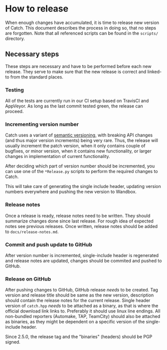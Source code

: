 <a id="top"></a>
# How to release

When enough changes have accumulated, it is time to release new version of Catch. This document describes the process in doing so, that no steps are forgotten. Note that all referenced scripts can be found in the `scripts/` directory.

## Necessary steps

These steps are necessary and have to be performed before each new release. They serve to make sure that the new release is correct and linked-to from the standard places.


### Testing

All of the tests are currently run in our CI setup based on TravisCI and
AppVeyor. As long as the last commit tested green, the release can
proceed.


### Incrementing version number

Catch uses a variant of [semantic versioning](http://semver.org/), with breaking API changes (and thus major version increments) being very rare. Thus, the release will usually increment the patch version, when it only contains couple of bugfixes, or minor version, when it contains new functionality, or larger changes in implementation of current functionality.

After deciding which part of version number should be incremented, you can use one of the `*Release.py` scripts to perform the required changes to Catch.

This will take care of generating the single include header, updating
version numbers everywhere and pushing the new version to Wandbox.


### Release notes

Once a release is ready, release notes need to be written. They should summarize changes done since last release. For rough idea of expected notes see previous releases. Once written, release notes should be added to `docs/release-notes.md`.


### Commit and push update to GitHub

After version number is incremented, single-include header is regenerated and release notes are updated, changes should be commited and pushed to GitHub.


### Release on GitHub

After pushing changes to GitHub, GitHub release *needs* to be created.
Tag version and release title should be same as the new version,
description should contain the release notes for the current release.
Single header version of `catch.hpp` *needs* to be attached as a binary,
as that is where the official download link links to. Preferably
it should use linux line endings. All non-bundled reporters (Automake,
TAP, TeamCity) should also be attached as binaries, as they might be
dependent on a specific version of the single-include header.

Since 2.5.0, the release tag and the "binaries" (headers) should be PGP
signed.
